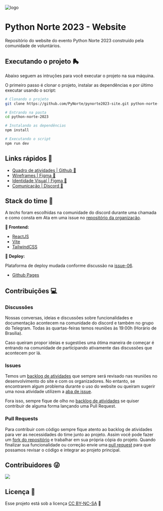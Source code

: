 ![logo](https://user-images.githubusercontent.com/71537090/232899441-728ba590-cb1d-4e42-9405-efcc89b25cb9.png)

# Python Norte 2023 - Website

Repositório do website do evento Python Norte 2023 construído pela comunidade de voluntários.

## Executando o projeto 🛼

Abaixo seguem as intruções para você executar o projeto na sua máquina.

O primeiro passo é clonar o projeto, instalar as dependências e por último executar usando o script:

```sh
# Clonando o projeto
git clone https://github.com/PyNorte/pynorte2023-site.git python-norte-2023

# Entrando na pasta
cd python-norte-2023

# Instalando as dependências
npm install

# Executando o script
npm run dev
```

## Links rápidos 🔗

- [Quadro de atividades | Github 🐙](https://github.com/orgs/PyNorte/projects/3)
- [Wireframes | Figma 🎨](https://www.figma.com/file/PPJFp5QmqQZ3l1ic7tBauK/Wireframes?node-id=0%3A1&t=74IYBYFch5PEtMVm-1)
- [Identidade Visual | Figma 🎨](https://www.figma.com/file/mBqLzPbN5zITsnTXX95HeX/Plano-Patrocinio?node-id=1%3A50&t=rAWAYr99I4BL77sK-1)
- [Comunicação | Discord 📲](https://discord.gg/K9uUF5uZDu)

## Stack do time 👥

A _techs_ foram escolhidas na comunidade do discord durante uma chamada e como consta em Ata em uma issue no [repositório da organização](https://github.com/PyNorte/pynorte2023-org/issues/32).

**🔮 Frontend:**

- [ReactJS](https://react.dev/)
- [Vite](https://vitejs.dev/)
- [TailwindCSS](https://tailwindcss.com/)

**🚀 Deploy:**

Plataforma de deploy mudada conforme discussão na [issue-06](https://github.com/PyNorte/pynorte2023-site/issues/6).

- [Github Pages](https://docs.github.com/en/pages)

## Contribuições 💻

### Discussões

Nossas conversas, ideias e discussões sobre funcionalidades e documentação acontecem na comunidade do discord e também no grupo do Telegram.
Todas às quartas-feiras temos reuniões às 19:00h (Horário de Brasília).

Caso queiram propor ideias e sugestões uma ótima maneira de começar é entrando na comunidade de participando ativamente das discussões que acontecem por lá.

### Issues

Temos um [backlog de atividades](https://github.com/orgs/PyNorte/projects/3) que sempre será revisado nas reuniões no desenvolvimento do site e com os organizadores. No entanto, se encontrarem algum problema durante o uso do website ou queiram sugerir uma nova atividade utilizem a [aba de issue](https://github.com/PyNorte/pynorte2023-site/issues).

Fora isso, sempre fique de olho no [backlog de atividades](https://github.com/orgs/PyNorte/projects/3) se quiser contribuir de alguma forma lançando uma Pull Request.

### Pull Requests

Para contribuir com código sempre fique atento ao backlog de atividades para ver as necessidades do time junto ao projeto. Assim você pode fazer um [fork do repositório](https://github.com/PyNorte/pynorte2023-site/fork) e trabalhar em sua própria cópia do projeto. Quando finalizar sua funcionalidade ou correção envie uma [pull request](https://github.com/PyNorte/pynorte2023-site/pulls) para que possamos revisar o código e integrar ao projeto principal.

## Contribuidores 😜

<a href="https://github.com/PyNorte/pynorte2023-site/graphs/contributors">
  <img src="https://contrib.rocks/image?repo=PyNorte/pynorte2023-site" />
</a>

## Licença 📃

Esse projeto está sob a licença [CC BY-NC-SA](./LICENSE.md) 🫡
